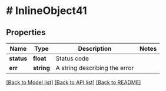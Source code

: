 # # InlineObject41

## Properties

Name | Type | Description | Notes
------------ | ------------- | ------------- | -------------
**status** | **float** | Status code |
**err** | **string** | A string describing the error |

[[Back to Model list]](../../README.md#models) [[Back to API list]](../../README.md#endpoints) [[Back to README]](../../README.md)
